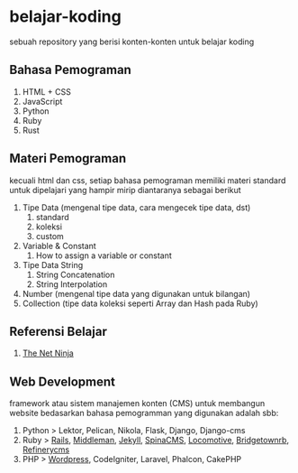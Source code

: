 # belajar-koding
sebuah repository yang berisi konten-konten untuk belajar koding

## Bahasa Pemograman
1. HTML + CSS
2. JavaScript
3. Python  
4. Ruby  
5. Rust

## Materi Pemograman  
kecuali html dan css, setiap bahasa pemograman memiliki materi standard untuk dipelajari
yang hampir mirip diantaranya sebagai berikut

1. Tipe Data (mengenal tipe data, cara mengecek tipe data, dst)
    1. standard
    2. koleksi
    3. custom
2. Variable & Constant
    1. How to assign a variable or constant
3. Tipe Data String
    1. String Concatenation
    2. String Interpolation
4. Number (mengenal tipe data yang digunakan untuk bilangan)
5. Collection (tipe data koleksi seperti Array dan Hash pada Ruby)

## Referensi Belajar

1. [The Net Ninja](https://www.youtube.com/channel/UCW5YeuERMmlnqo4oq8vwUpg)

## Web Development
framework atau sistem manajemen konten (CMS) untuk membangun website bedasarkan bahasa pemogramman yang digunakan adalah sbb:
1. Python > Lektor, Pelican, Nikola, Flask, Django, Django-cms
2. Ruby > [Rails](https://rubyonrails.org/), [Middleman](https://middlemanapp.com/), [Jekyll](https://jekyllrb.com/), [SpinaCMS](https://www.refinerycms.com/), [Locomotive](https://www.locomotivecms.com/), [Bridgetownrb](https://www.bridgetownrb.com/), [Refinerycms](https://www.refinerycms.com/)
3. PHP > [Wordpress](https://github.com/WordPress/WordPress), CodeIgniter, Laravel, Phalcon, CakePHP

